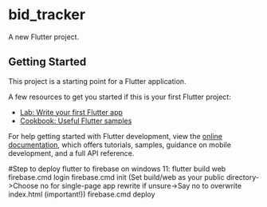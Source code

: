 # bid_tracker

A new Flutter project.

## Getting Started

This project is a starting point for a Flutter application.

A few resources to get you started if this is your first Flutter project:

- [Lab: Write your first Flutter app](https://docs.flutter.dev/get-started/codelab)
- [Cookbook: Useful Flutter samples](https://docs.flutter.dev/cookbook)

For help getting started with Flutter development, view the
[online documentation](https://docs.flutter.dev/), which offers tutorials,
samples, guidance on mobile development, and a full API reference.



#Step to deploy flutter to firebase on windows 11:
flutter build web
firebase.cmd login
firebase.cmd init (Set build/web as your public directory->Choose no for single-page app rewrite if unsure->Say no to overwrite index.html (important!))
firebase.cmd deploy